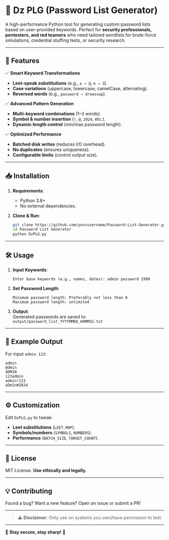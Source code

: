 # 🔐 **Dz PLG** (Password List Generator)  

A high-performance Python tool for generating custom password lists based on user-provided keywords. Perfect for **security professionals, pentesters, and red teamers** who need tailored wordlists for brute-force simulations, credential stuffing tests, or security research.  

---

## 🚀 **Features**  

✅ **Smart Keyword Transformations**  
   - **Leet-speak substitutions** (e.g., `a → @`, `e → 3`).  
   - **Case variations** (uppercase, lowercase, camelCase, alternating).  
   - **Reversed words** (e.g., `password → drowssap`).  

✅ **Advanced Pattern Generation**  
   - **Multi-keyword combinations** (1–3 words).  
   - **Symbol & number insertion** (`!`, `@`, `2024`, etc.).  
   - **Dynamic length control** (min/max password length).  

✅ **Optimized Performance**  
   - **Batched disk writes** (reduces I/O overhead).  
   - **No duplicates** (ensures uniqueness).  
   - **Configurable limits** (control output size).  

---

## 📥 **Installation**  

1. **Requirements**:  
   - Python 3.8+  
   - No external dependencies.  

2. **Clone & Run**:  
   ```bash
   git clone https://github.com/yourusername/Password-List-Generator.git
   cd Password List Generator
   python DzPLG.py
   ```

---

## 🛠 **Usage**  

1. **Input Keywords**:  
   ```plaintext
   Enter base keywords (e.g., names, dates): admin password 1990
   ```

2. **Set Password Length**:  
   ```plaintext
   Minimum password length: Preferably not less than 6
   Maximum password length: unlimited
   ```

3. **Output**:  
   Generated passwords are saved to:  
   `output/password_list_YYYYMMDD_HHMMSS.txt`  

---

## 📂 **Example Output**  

For input `admin 123`:  
```plaintext
admin
@dmin
4DM1N
123admin
admin!123
aDm1n#2024
```

---

## ⚙️ **Customization**  

Edit `DzPLG.py` to tweak:  
- **Leet substitutions** (`LEET_MAP`).  
- **Symbols/numbers** (`SYMBOLS`, `NUMBERS`).  
- **Performance** (`BATCH_SIZE`, `TARGET_COUNT`).  

---

## 📜 **License**  
MIT License. **Use ethically and legally.**  

---

## 💡 **Contributing**  
Found a bug? Want a new feature? Open an issue or submit a PR!  

---

> ⚠️ **Disclaimer**: Only use on systems you own/have permission to test.  

--- 

🔐 **Stay secure, stay sharp!** 🔐
